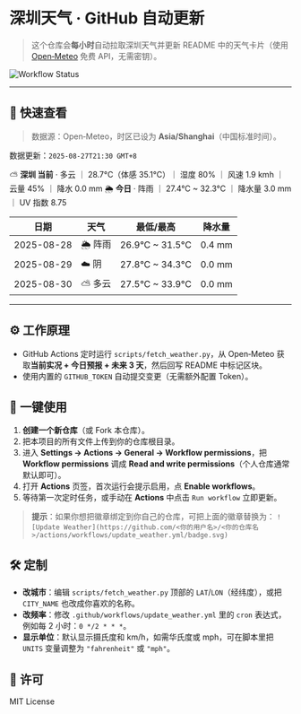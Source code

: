 # 深圳天气 · GitHub 自动更新

> 这个仓库会**每小时**自动拉取深圳天气并更新 README 中的天气卡片（使用 [Open‑Meteo](https://open-meteo.com/) 免费 API，无需密钥）。

![Workflow Status](https://img.shields.io/badge/Weather%20Updater-active-success?logo=github)

---

## 👀 快速查看

> 数据源：Open‑Meteo，时区已设为 **Asia/Shanghai**（中国标准时间）。

<!-- WEATHER-START -->
数据更新：`2025-08-27T21:30 GMT+8`

⛅️ **深圳 当前** · 多云 ｜ 28.7°C（体感 35.1°C）｜ 湿度 80% ｜ 风速 1.9 kmh ｜ 云量 45% ｜ 降水 0.0 mm
🌦️ **今日** · 阵雨 ｜ 27.4°C ~ 32.3°C ｜ 降水量 3.0 mm ｜ UV 指数 8.75

| 日期 | 天气 | 最低/最高 | 降水量 |
|---|---|---|---|
| 2025-08-28 | 🌦️ 阵雨 | 26.9°C ~ 31.5°C | 0.4 mm |
| 2025-08-29 | ☁️ 阴 | 27.8°C ~ 34.3°C | 0.0 mm |
| 2025-08-30 | ⛅️ 多云 | 27.5°C ~ 33.9°C | 0.0 mm |
<!-- WEATHER-END -->

---

## ⚙️ 工作原理
- GitHub Actions 定时运行 `scripts/fetch_weather.py`，从 Open‑Meteo 获取**当前实况 + 今日预报 + 未来 3 天**，然后回写 README 中标记区块。
- 使用内置的 `GITHUB_TOKEN` 自动提交变更（无需额外配置 Token）。

## 🚀 一键使用
1. **创建一个新仓库**（或 Fork 本仓库）。
2. 把本项目的所有文件上传到你的仓库根目录。
3. 进入 **Settings → Actions → General → Workflow permissions**，把 **Workflow permissions** 调成 **Read and write permissions**（个人仓库通常默认即可）。
4. 打开 **Actions** 页签，首次运行会提示启用，点 **Enable workflows**。
5. 等待第一次定时任务，或手动在 **Actions** 中点击 `Run workflow` 立即更新。

> **提示**：如果你想把徽章绑定到你自己的仓库，可把上面的徽章替换为：
`![Update Weather](https://github.com/<你的用户名>/<你的仓库名>/actions/workflows/update_weather.yml/badge.svg)`

## 🛠 定制
- **改城市**：编辑 `scripts/fetch_weather.py` 顶部的 `LAT`/`LON`（经纬度），或把 `CITY_NAME` 也改成你喜欢的名称。
- **改频率**：修改 `.github/workflows/update_weather.yml` 里的 `cron` 表达式，例如每 2 小时：`0 */2 * * *`。
- **显示单位**：默认显示摄氏度和 km/h，如需华氏度或 mph，可在脚本里把 `UNITS` 变量调整为 `"fahrenheit"` 或 `"mph"`。

## 📝 许可
MIT License
